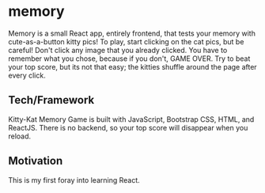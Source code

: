 # memory

Memory is a small React app, entirely frontend, that tests your memory with cute-as-a-button kitty pics! To play, start clicking on the cat pics, but be careful! Don't click any image that you already clicked. You have to remember what you chose, because if you don't, GAME OVER. Try to beat your top score, but its not that easy; the kitties shuffle around the page after every click. 

## Tech/Framework

Kitty-Kat Memory Game is built with JavaScript, Bootstrap CSS, HTML, and ReactJS. There is no backend, so your top score will disappear when you reload. 

## Motivation

This is my first foray into learning React. 

